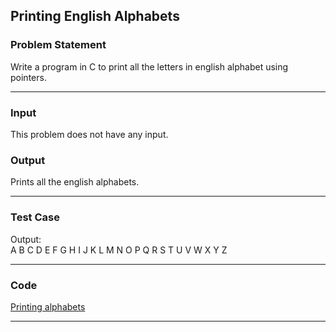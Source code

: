 ## Printing English Alphabets

### Problem Statement
Write a program in C to print all the letters in english alphabet using pointers.

---

### Input
This problem does not have any input.

### Output 
Prints all the english alphabets.

---

### Test Case 
Output: <br>
A B C D E F G H I J K L M N O P Q R S T U V W X Y Z 

---

### Code

[Printing alphabets](printing_alphabets.c) 

---